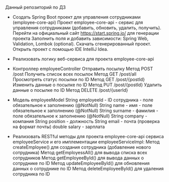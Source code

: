 Данный репозиторий по ДЗ

- Создать Spring Boot проект для управления сотрудниками (employee-core-api)
Проект employee-core-api - сервис для управления сотрудниками (добавить, обновить, удалить, получить). 
Перейти на официальный сайт https://start.spring.io/ для генерации проекта 
Заполнить поля и добавить зависимости:
Spring Web,
Validation,
Lombok (optional). 
Скачать сгенерированный проект.
Открыть проект с помощью IDE IntelliJ Idea. 

- Реализовать логику веб-сервиса для проекта employee-core-api 
- Контроллер employeeController 
Отправить посылку Метод POST /post 
Получить список всех посылок Метод GET /post/all 
Просмотреть статус посылки по ID Метод GET /post/{postId} 
Изменить данные о посылке по ID Метод PUT /post/{postId} 
Удалить данные о посылке по ID Метод DELETE /post/{userId} 
- Модель employeeModel 
String employeeId - ID сотрудника - поле обязательное к заполнению (@NotNull) 
String name - имя - поле обязательное к заполнению (@NotNull) 
String surname - фамилия - поле обязательное к заполнению (@NotNull) 
String company - компания
String position - должность
String email - почта (проверка на формат почты)
double salary - зарплата
- Реализовать RESTful методы для проекта employee-core-api сервиса employeeService и его имплементации employeeServiceImpl: 
Метод createEmployee() для создания сотрудника (добавление нового сотрудника)
Метод getEmployessAll() для вывода списка всех сотрудников
Метод getEmployeeById() для вывода данных о сотруднике по ID
Метод updateEmployeeById() для обновления данных о сотруднике по ID
Метод deleteEmployeeById() для удаления сотрудника по ID

